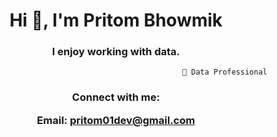 <h1 align="center">Hi 👋, I'm Pritom Bhowmik</h1>
<h3 align="center">I enjoy working with data.</h3>



                                                      🔭 Data Professional


<h3 align="center">Connect with me:

Email: pritom01dev@gmail.com </h3>
<p align="center">
</p>





